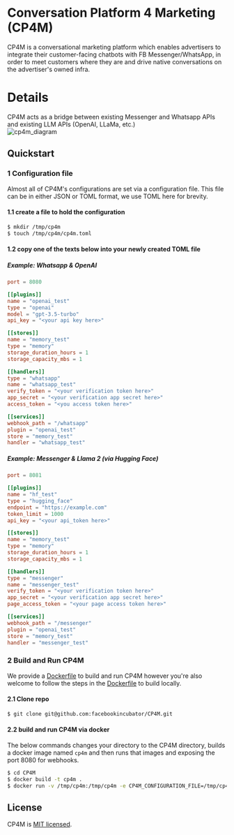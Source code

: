 # Conversation Platform 4 Marketing (CP4M)

CP4M is a conversational marketing platform which enables advertisers to integrate their customer-facing chatbots with
FB Messenger/WhatsApp, in order to meet customers where they are and drive native conversations on the advertiser's
owned infra.

# Details

CP4M acts as a bridge between existing Messenger and Whatsapp APIs and existing LLM APIs (OpenAI, LLaMa, etc.)  
![cp4m_diagram](https://github.com/facebookincubator/CP4M/assets/6844618/601433ff-c77d-4d52-a6f8-4f3b0ff45aae)

## Quickstart

### 1 Configuration file

Almost all of CP4M's configurations are set via a configuration file. This file can be in either JSON or TOML format, we
use TOML here for brevity.

#### 1.1 create a file to hold the configuration

```bash
$ mkdir /tmp/cp4m
$ touch /tmp/cp4m/cp4m.toml
```

#### 1.2 copy one of the texts below into your newly created TOML file

##### Example: Whatsapp & OpenAI

```toml
port = 8080

[[plugins]]
name = "openai_test"
type = "openai"
model = "gpt-3.5-turbo"
api_key = "<your api key here>"

[[stores]]
name = "memory_test"
type = "memory"
storage_duration_hours = 1
storage_capacity_mbs = 1

[[handlers]]
type = "whatsapp"
name = "whatsapp_test"
verify_token = "<your verification token here>"
app_secret = "<your verification app secret here>"
access_token = "<you access token here>"

[[services]]
webhook_path = "/whatsapp"
plugin = "openai_test"
store = "memory_test"
handler = "whatsapp_test"
```

##### Example: Messenger & Llama 2 (via Hugging Face)

```toml
port = 8081

[[plugins]]
name = "hf_test"
type = "hugging_face"
endpoint = "https://example.com"
token_limit = 1000
api_key = "<your api_token here>"

[[stores]]
name = "memory_test"
type = "memory"
storage_duration_hours = 1
storage_capacity_mbs = 1

[[handlers]]
type = "messenger"
name = "messenger_test"
verify_token = "<your verification token here>"
app_secret = "<your verification app secret here>"
page_access_token = "<your page access token here>"

[[services]]
webhook_path = "/messenger"
plugin = "openai_test"
store = "memory_test"
handler = "messenger_test"
```

### 2 Build and Run CP4M

We provide a [Dockerfile](./Dockerfile) to build and run CP4M however you're also welcome to follow the steps in the
[Dockerfile](./Dockerfile) to build locally.

#### 2.1 Clone repo

```bash
$ git clone git@github.com:facebookincubator/CP4M.git
```

#### 2.2 build and run CP4M via docker

The below commands changes your directory to the CP4M directory, builds a docker image named `cp4m` and then runs that
images and exposing the port 8080 for webhooks.

```bash
$ cd CP4M
$ docker build -t cp4m .
$ docker run -v /tmp/cp4m:/tmp/cp4m -e CP4M_CONFIGURATION_FILE=/tmp/cp4m/cp4m.toml -p 8080:8080 cp4m
```

## License

CP4M is [MIT licensed](./LICENSE).
